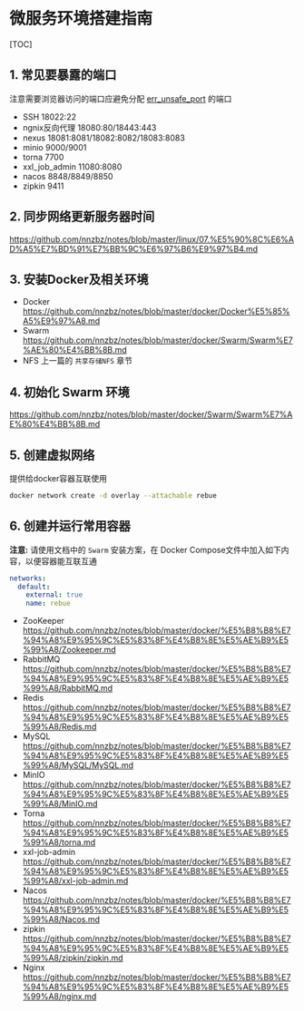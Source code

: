 # 微服务环境搭建指南

[TOC]

## 1. 常见要暴露的端口

注意需要浏览器访问的端口应避免分配 [err_unsafe_port](err_unsafe_port.md) 的端口

- SSH
  18022:22
- ngnix反向代理
  18080:80/18443:443
- nexus
  18081:8081/18082:8082/18083:8083
- minio
  9000/9001
- torna
  7700
- xxl_job_admin
  11080:8080
- nacos
  8848/8849/8850
- zipkin
  9411

## 2. 同步网络更新服务器时间

<https://github.com/nnzbz/notes/blob/master/linux/07.%E5%90%8C%E6%AD%A5%E7%BD%91%E7%BB%9C%E6%97%B6%E9%97%B4.md>

## 3. 安装Docker及相关环境

- Docker
  <https://github.com/nnzbz/notes/blob/master/docker/Docker%E5%85%A5%E9%97%A8.md>
- Swarm
  <https://github.com/nnzbz/notes/blob/master/docker/Swarm/Swarm%E7%AE%80%E4%BB%8B.md>
- NFS
  上一篇的 `共享存储NFS` 章节

## 4. 初始化 Swarm 环境

<https://github.com/nnzbz/notes/blob/master/docker/Swarm/Swarm%E7%AE%80%E4%BB%8B.md>

## 5. 创建虚拟网络

提供给docker容器互联使用

```sh
docker network create -d overlay --attachable rebue
```

## 6. 创建并运行常用容器

**注意:** 请使用文档中的 `Swarm` 安装方案，在 Docker Compose文件中加入如下内容，以便容器能互联互通

```yaml
networks:
  default:
    external: true
    name: rebue
```

- ZooKeeper
  <https://github.com/nnzbz/notes/blob/master/docker/%E5%B8%B8%E7%94%A8%E9%95%9C%E5%83%8F%E4%B8%8E%E5%AE%B9%E5%99%A8/Zookeeper.md>
- RabbitMQ
  <https://github.com/nnzbz/notes/blob/master/docker/%E5%B8%B8%E7%94%A8%E9%95%9C%E5%83%8F%E4%B8%8E%E5%AE%B9%E5%99%A8/RabbitMQ.md>
- Redis
  <https://github.com/nnzbz/notes/blob/master/docker/%E5%B8%B8%E7%94%A8%E9%95%9C%E5%83%8F%E4%B8%8E%E5%AE%B9%E5%99%A8/Redis.md>
- MySQL
  <https://github.com/nnzbz/notes/blob/master/docker/%E5%B8%B8%E7%94%A8%E9%95%9C%E5%83%8F%E4%B8%8E%E5%AE%B9%E5%99%A8/MySQL/MySQL.md>
- MinIO
  <https://github.com/nnzbz/notes/blob/master/docker/%E5%B8%B8%E7%94%A8%E9%95%9C%E5%83%8F%E4%B8%8E%E5%AE%B9%E5%99%A8/MinIO.md>
- Torna
  <https://github.com/nnzbz/notes/blob/master/docker/%E5%B8%B8%E7%94%A8%E9%95%9C%E5%83%8F%E4%B8%8E%E5%AE%B9%E5%99%A8/torna.md>
- xxl-job-admin
  <https://github.com/nnzbz/notes/blob/master/docker/%E5%B8%B8%E7%94%A8%E9%95%9C%E5%83%8F%E4%B8%8E%E5%AE%B9%E5%99%A8/xxl-job-admin.md>
- Nacos
  <https://github.com/nnzbz/notes/blob/master/docker/%E5%B8%B8%E7%94%A8%E9%95%9C%E5%83%8F%E4%B8%8E%E5%AE%B9%E5%99%A8/Nacos.md>
- zipkin
  <https://github.com/nnzbz/notes/blob/master/docker/%E5%B8%B8%E7%94%A8%E9%95%9C%E5%83%8F%E4%B8%8E%E5%AE%B9%E5%99%A8/zipkin/zipkin.md>
- Nginx
  <https://github.com/nnzbz/notes/blob/master/docker/%E5%B8%B8%E7%94%A8%E9%95%9C%E5%83%8F%E4%B8%8E%E5%AE%B9%E5%99%A8/nginx.md>
